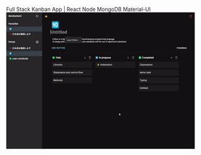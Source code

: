Full Stack Kanban App | React Node MongoDB Material-UI
![demo](https://github.com/tanyajin/full-stack-kanban-app/blob/Tanya/demo.gif)
